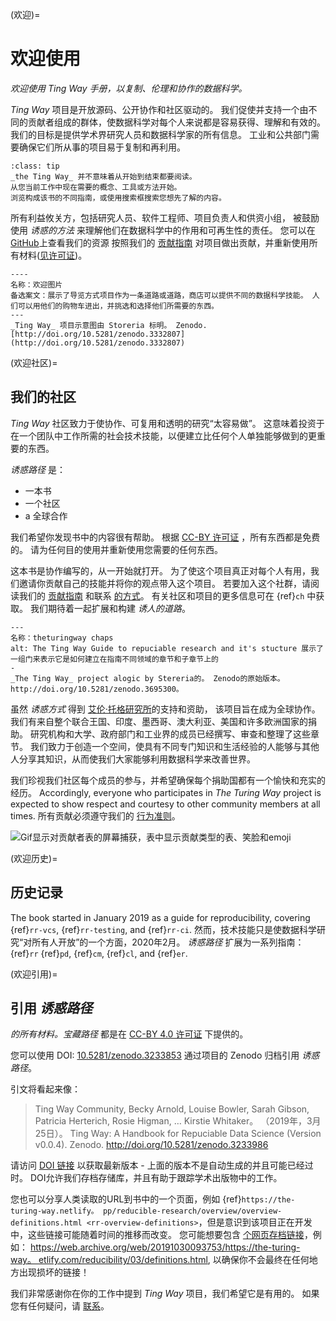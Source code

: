 (欢迎)=
# 欢迎使用

*欢迎使用 Ting Way 手册，以复制、伦理和协作的数据科学。*

_Ting Way_ 项目是开放源码、公开协作和社区驱动的。 我们促使并支持一个由不同的贡献者组成的群体，使数据科学对每个人来说都是容易获得、理解和有效的。 我们的目标是提供学术界研究人员和数据科学家的所有信息。 工业和公共部门需要确保它们所从事的项目易于复制和再利用。

```{admonition} Top Tip
:class: tip
_the Ting Way_ 并不意味着从开始到结束都要阅读。
从您当前工作中现在需要的概念、工具或方法开始。
浏览构成该书的不同指南，或使用搜索框搜索您想先了解的内容。
```

所有利益攸关方，包括研究人员、软件工程师、项目负责人和供资小组， 被鼓励使用 _诱惑的方法_ 来理解他们在数据科学中的作用和可再生性的责任。 您可以在 [GitHub](https://github.com/alan-turing-institute/the-turing-way)上查看我们的资源 按照我们的 [贡献指南](https://github.com/alan-turing-institute/the-turing-way/blob/main/CONTRIBUTING.md) 对项目做出贡献，并重新使用所有材料([见许可证](https://github.com/alan-turing-institute/the-turing-way/blob/main/LICENSE.md))。

```{figure} figures/welcome.jpg
----
名称：欢迎图片
备选案文：展示了导览方式项目作为一条道路或道路，商店可以提供不同的数据科学技能。 人们可以用他们的购物车进出，并挑选和选择他们所需要的东西。
---
_Ting Way_ 项目示意图由 Storeria 标明。 Zenodo. [http://doi.org/10.5281/zenodo.3332807](http://doi.org/10.5281/zenodo.3332807)
```

(欢迎社区)=
## 我们的社区

_Ting Way_ 社区致力于使协作、可复用和透明的研究“太容易做”。 这意味着投资于在一个团队中工作所需的社会技术技能，以便建立比任何个人单独能够做到的更重要的东西。

_诱惑路径_ 是：

* 一本书
* 一个社区
* a 全球合作

我们希望你发现书中的内容很有帮助。 根据 [CC-BY 许可证](https://github.com/alan-turing-institute/the-turing-way/blob/main/LICENSE.md) ，所有东西都是免费的。 请为任何目的使用并重新使用您需要的任何东西。

这本书是协作编写的，从一开始就打开。 为了使这个项目真正对每个人有用，我们邀请你贡献自己的技能并将你的观点带入这个项目。 若要加入这个社群，请阅读我们的 [贡献指南](https://github.com/alan-turing-institute/the-turing-way/blob/main/CONTRIBUTING.md) 和联系 [的方式](https://github.com/alan-turing-institute/the-turing-way#get-in-touch)。 有关社区和项目的更多信息可在 {ref}`ch` 中获取。 我们期待着一起扩展和构建 _诱人的道路_。

```{figure} figures/theturingway-chapters.jpg
---
名称：theturingway chaps
alt: The Ting Way Guide to repuciable research and it's stucture 展示了一组门来表示它是如何建立在指南不同领域的章节和子章节上的
-
_The Ting Way_ project alogic by Stereria的。 Zenodo的原始版本。 http://doi.org/10.5281/zenodo.3695300。
```

虽然 _诱惑方式_ 得到 [艾伦·托格研究所](https://www.turing.ac.uk/)的支持和资助， 该项目旨在成为全球协作。 我们有来自整个联合王国、印度、墨西哥、澳大利亚、美国和许多欧洲国家的捐助。 研究机构和大学、政府部门和工业界的成员已经撰写、审查和整理了这些章节。 我们致力于创造一个空间，使具有不同专门知识和生活经验的人能够与其他人分享其知识，从而使我们大家能够利用数据科学来改善世界。

我们珍视我们社区每个成员的参与，并希望确保每个捐助国都有一个愉快和充实的经历。 Accordingly, everyone who participates in _The Turing Way_ project is expected to show respect and courtesy to other community members at all times. 所有贡献必须遵守我们的 [行为准则](https://github.com/alan-turing-institute/the-turing-way/blob/main/CODE_OF_CONDUCT.md)。

![Gif显示对贡献者表的屏幕捕获，表中显示贡献类型的表、笑脸和emoji](https://media.giphy.com/media/gKIUisnjpj2PS75nOJ/giphy.gif)

(欢迎历史)=
## 历史记录

The book started in January 2019 as a guide for reproducibility, covering {ref}`rr-vcs`, {ref}`rr-testing`, and {ref}`rr-ci`. 然而，技术技能只是使数据科学研究“对所有人开放”的一个方面，2020年2月。 _诱惑路径_ 扩展为一系列指南： {ref}`rr` {ref}`pd`, {ref}`cm`, {ref}`cl`, and {ref}`er`.

(欢迎引用)=
## 引用 _诱惑路径_

_的所有材料。宝藏路径_ 都是在 [CC-BY 4.0 许可证](https://github.com/alan-turing-institute/the-turing-way/blob/main/LICENSE.md) 下提供的。

您可以使用 DOI: [10.5281/zenodo.3233853](https://doi.org/10.5281/zenodo.3233853) 通过项目的 Zenodo 归档引用 _诱惑路径_。

引文将看起来像：

> Ting Way Community, Becky Arnold, Louise Bowler, Sarah Gibson, Patricia Herterich, Rosie Higman, … Kirstie Whitaker。 （2019年，3月25日）。 Ting Way: A Handbook for Repuciable Data Science (Version v0.0.4). Zenodo. http://doi.org/10.5281/zenodo.3233986

请访问 [DOI 链接](https://doi.org/10.5281/zenodo.3233853) 以获取最新版本 - 上面的版本不是自动生成的并且可能已经过时。 DOI允许我们存档存储库，并且有助于跟踪学术出版物中的工作。

您也可以分享人类读取的URL到书中的一个页面，例如 {ref}`https://the-turing-way.netlify。 pp/reducible-research/overview/overview-definitions.html <rr-overview-definitions>`，但是意识到该项目正在开发中，这些链接可能随着时间的推移而改变。 您可能想要包含 [个网页存档链接](http://web.archive.org)，例如： [https://web.archive.org/web/20191030093753/https://the-turing-way。 etlify.com/reducibility/03/definitions.html](https://web.archive.org/web/20191030093753/https://the-turing-way.netlify.com/reproducibility/03/definitions.html), 以确保你不会最终在任何地方出现损坏的链接！

我们非常感谢你在你的工作中提到 _Ting Way_ 项目，我们希望它是有用的。 如果您有任何疑问，请 [联系](https://github.com/alan-turing-institute/the-turing-way#get-in-touch)。
